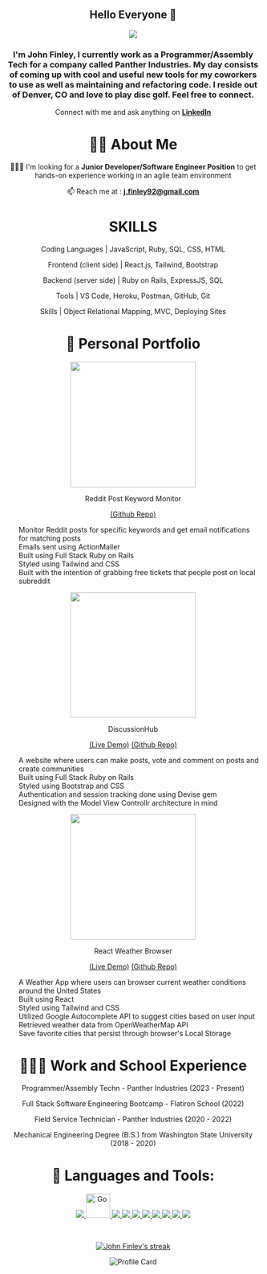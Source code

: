 <div align="center">
<h2> Hello Everyone 👋 </h2>
</div>

<p align="center"> 
 <img src="https://walkerconsultants.com/wp-content/uploads/2016/06/banner-location-denver.jpg"/> </p>

<h3 align="center"><b>  I'm John Finley, I currently work as a Programmer/Assembly Tech for a company called Panther Industries. My day consists of coming up with cool and useful new tools for my coworkers to use as well as maintaining and refactoring code. I reside out of Denver, CO and love to play disc golf. Feel free to connect. </b></h3>

<div align="center">

Connect with me and ask anything on <a href="https://www.linkedin.com/in/john-tyler-finley/"><b>LinkedIn</b></a> 

# 🧑‍💻 About Me

<!-- 🔭 I’m currently working on a **<a href="https://github.com/jfinley6/ruby-on-rails-reddit-clone">Reddit clone</a>** and a **<a href="https://github.com/jfinley6/reddit-keyword-monitor">Reddit Post Monitor</a>**
    
🌱 I’m currently learning **Ruby on Rails** and contributing to open source projects.  -->
 
 👩🏻‍🎓 I'm looking for a **Junior Developer/Software Engineer Position** to get hands-on experience working in an agile team environment

📫 Reach me at : **j.finley92@gmail.com**

#  SKILLS

Coding Languages | JavaScript, Ruby, SQL, CSS, HTML

Frontend (client side) | React.js, Tailwind, Bootstrap

Backend (server side) | Ruby on Rails, ExpressJS, SQL

Tools | VS Code, Heroku, Postman, GitHub, Git

Skills | Object Relational Mapping, MVC, Deploying Sites
 
# 🔭 Personal Portfolio
 
 <div>
  <img src="https://i.imgur.com/B0RAMDv.png" height="250"/>
 <div>
  <p>Reddit Post Keyword Monitor</p>
  <p>
<!--    <a href="https://reddit-clone-rails.herokuapp.com/">(Live Demo)</a> -->
   <a href="https://github.com/jfinley6/reddit-keyword-monitor">(Github Repo)</a>
  </p>
  <ul align="left" style="list-style-type:none">
   <li>Monitor Reddit posts for specific keywords and get email notifications for matching posts
   <li>Emails sent using ActionMailer
   <li>Built using Full Stack Ruby on Rails</li>
   <li>Styled using Tailwind and CSS</li>
   <li>Built with the intention of grabbing free tickets that people post on local subreddit</li>
  </ul>
 </div>
</div>
 
 <div>
  <img src="https://i.imgur.com/y4h5gFq.png" height="250"/>
 <div>
  <p>DiscussionHub</p>
  <p>
   <a href="https://discussionhub-51a7c53ae2c9.herokuapp.com/">(Live Demo)</a>
   <a href="https://github.com/jfinley6/ruby-on-rails-reddit-clone">(Github Repo)</a>
  </p>
  <ul align="left" style="list-style-type:none">
    <li>A website where users can make posts, vote and comment on posts and create communities</li>
    <li>Built using Full Stack Ruby on Rails</li>
    <li>Styled using Bootstrap and CSS</li>
    <li>Authentication and session tracking done using Devise gem</li>
    <li>Designed with the Model View Controllr architecture in mind</li>
  </ul>
 </div>
</div>
 
  <div>
  <img src="https://i.imgur.com/6YO0XXZ.png" height="250"/>
 <div>
  <p>React Weather Browser</p>
  <p>
   <a href="http://react-weather-browser.vercel.app/">(Live Demo)</a>
   <a href="https://github.com/jfinley6/react-weather-browser">(Github Repo)</a>
  </p>
  <ul align="left" style="list-style-type:none">
    <li>A Weather App where users can browser current weather conditions around the United States</li>
    <li>Built using React</li>
    <li>Styled using Tailwind and CSS</li>
    <li>Utilized Google Autocomplete API to suggest cities based on user input</li>
    <li>Retrieved weather data from OpenWeatherMap API</li>
    <li>Save favorite cities that persist through browser's Local Storage</li>
  </ul>
 </div>
</div>
 
# 👩🏻‍🎓 Work and School Experience 
 
 Programmer/Assembly Techn - Panther Industries (2023 - Present)

 Full Stack Software Engineering Bootcamp - Flatiron School (2022)
 
 Field Service Technician - Panther Industries (2020 - 2022)
 
 Mechanical Engineering Degree (B.S.) from Washington State University (2018 - 2020)

# 🚀 Languages and Tools:

<p align="center"> 
    <a href="https://www.ruby-lang.org/en/" target="_blank"> <img src="https://img.icons8.com/color/48/000000/ruby-programming-language.png"/> </a> 
  <a href="https://rubyonrails.org/" target="_blank"> <img src="https://img.icons8.com/external-tal-revivo-shadow-tal-revivo/48/000000/external-rails-a-server-side-web-application-framework-written-in-ruby-logo-shadow-tal-revivo.png" alt="Go" width="48" height="48"/> </a> 
    <a href="https://reactjs.org/" target="_blank"> <img src="https://img.icons8.com/color/48/000000/react-native.png"/> </a>
    <a href="https://developer.mozilla.org/en-US/docs/Web/JavaScript" target="_blank"> <img src="https://img.icons8.com/color/48/000000/javascript.png"/> </a> 
    <a href="https://www.w3.org/html/" target="_blank"> <img src="https://img.icons8.com/color/48/000000/html-5.png"/> </a> 
    <a href="https://www.w3schools.com/css/" target="_blank"> <img src="https://img.icons8.com/color/48/000000/css3.png"/> </a> 
    <a href="https://getbootstrap.com" target="_blank"> <img src="https://img.icons8.com/color/48/000000/bootstrap.png"/> </a>     
    <a href= "https://jquery.com/" target="_blank"><img src = "https://i.imgur.com/pxzaGx2.png"/>
    <a href= "https://heroku.com" target="_blank"><img src = "https://img.icons8.com/color/48/000000/heroku.png"/>
    <a href= "https://heroku.com" target="_blank"><img src ="https://img.icons8.com/color/48/000000/git.png"/>  
</p>

<br/>

<p align="center">
    <a href="#">
        <img title="🔥 Get streak stats for your profile at git.io/streak-stats" alt="John Finley's streak" src="https://github-readme-streak-stats.herokuapp.com/?user=jfinley6&theme=black-ice&hide_border=true&stroke=0000&background=060A0CD0"/>
    </a>
</p>
     
![Profile Card](https://github-profile-summary-cards.vercel.app/api/cards/profile-details?username=jfinley6&theme=nord_dark)

<!-- ## 📊 My Github Stats

  <br/>
       
             
  <a href="#"><img alt="John Finley's Top Languages" src="https://github-readme-stats.vercel.app/api/top-langs/?username=jfinley6&langs_count=4&count_private=false&layout=compact&theme=react&hide_border=true&bg_color=0D1117" /></a>
     <a href="https://github.com/vedantpople4/github-readme-stats"><img alt="Vedant Pople's Github Stats" src="https://github-readme-stats.vercel.app/api?username=jfinley6&show_icons=true&count_private=true&theme=react&hide_border=true&bg_color=0D1117" /></a>
     
     

  <br/> -->

